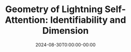 ---
title: "Geometry of Lightning Self-Attention: Identifiability and Dimension"
link: https://arxiv.org/abs/2408.17221
date: 2024-08-30T0:00:00-00:00
authors: "Nathan W. Henry, Giovanni Luca Marchetti, and Kathlén Kohn"
publication: "arXiv preprint"
---